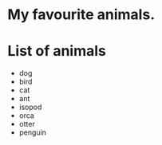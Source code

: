 # My favourite animals.

# List of animals
- dog
- bird
- cat
- ant
- isopod
- orca
- otter
- penguin


